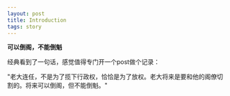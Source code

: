 ```yaml
---
layout: post
title: Introduction
tags: story
---
```


**可以倒阁，不能倒魁**

经典看到了一句话，感觉值得专门开一个post做个记录：

"老大连任，不是为了揽下行政权，恰恰是为了放权。老大将来是要和他的阁僚切割的。将来可以倒阁，但不能倒魁。"